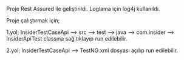 Proje Rest Assured ile geliştirildi. Loglama için log4j kullanıldı.

Proje çalıştırmak için;

1.yol; InsiderTestCaseApi --> src --> test --> java --> com.insider --> InsiderApiTest classına sağ tıklayıp run edilebilir.

2.yol; InsiderTestCaseApi --> TestNG.xml dosyası açılıp run edilebilir.